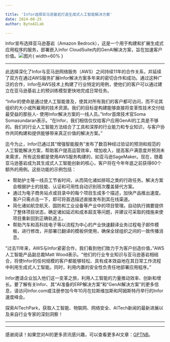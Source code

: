 ```yaml
---

title: 'Infor选择亚马逊基岩打造生成式人工智能解决方案'
date: 2024-08-25
author: ByteAILab

---
```


Infor宣布选择亚马逊基岩（Amazon Bedrock），这是一个用于构建和扩展生成式应用程序的服务，部署嵌入Infor CloudSuite内的GenAI解决方案，旨在加速客户价值。![图片](https://ai-techpark.com/wp-content/uploads/2024/08/Infor-S-960x540.jpg){ width=60% }

---
此选择深化了Infor与亚马逊网络服务（AWS）之间持续11年的合作关系，并延续了双方在通过AWS服务扩展Infor解决方案多年来的密切合作和成功。通过这种广泛的合作，Infor在AWS技术上构建了行业特定的用例，使他们的客户可以通过建立在亚马逊基岩上的预训练模型更快地完成日常任务。

“Infor的使命是通过使人工智能普及，使其对所有我们的客户都可访问，而不论其组织的大小或所雇用的技术资源。我们的目标是构建能够直接将变革性技术交付给最受益的那些人- 使用Infor解决方案的一线人员。”Infor首席技术官Soma Somasundaran表示。“在Infor，我们相信仅仅给客户应用GenAI的工具是不够的。我们的行业人工智能方法结合了工具和深厚的行业能力和专业知识，与客户协作共同构建和提供能够带来真正价值的解决方案。”

迄今为止，Infor已通过其“增强智能服务”发布了数百种经过验证的预测和规范的人工智能解决方案，帮助客户提高运营效率，增加收入，提高客户满意度并预测未来需求，所有这些都是使用AWS服务构建的，如亚马逊SageMaker。现在，随着亚马逊基岩成为其生成式人工智能创新的核心，客户将在今年年底之前获得60个额外的用例。这些功能的示例包括：

- 帮助护士等一线员工节省时间，从而简化诸如排班之类的行政任务。解决方案会根据护士的技能、认证和可用性自动识别班次覆盖替代方案。
- 通过为电子商务站点或目录中的每个项目生成多个描述，加快产品推出速度。客户只需点击一下，即可将首选描述直接发布到其在线渠道。
- 简化诸如航空航天、国防和工业设备等产业中的项目管理。自动执行摘要提供了整体项目状态，确定诸如延迟和成本超支等问题，并建议可采取的措施来使项目重新回到正确轨道上。
- 帮助汽车和高科技电子等以流程为中心的产业快速翻译业务过程电子邮件模板，进行修改，并部署已翻译的模板供使用，确保全球组织之间的一致传播消息。

“过去11年来，AWS与Infor紧密合作，我们看到他们致力于为客户创造价值，”AWS人工智能产品副总裁Matt Wood表示。“他们的行业专业知识与亚马逊基岩相结合，将使Infor的任何规模的客户都能够轻松、具有成本效益地在其日常工作流程中利用生成式人工智能。同时，利用内置的安全性负责任地部署应用程序。”

Infor邀请企业加入他们这一变革之旅，利用人工智能的力量推动效率、创新和增长。要了解有关Infor、其“AI准备的ERP解决方案”和“GenAI解决方案”的更多信息，请访问Infor.com或注册参加今年10月在拉斯维加斯和阿姆斯特丹举行的Infor速度峰会。

探索AITechPark，获取人工智能、物联网、网络安全、AITech新闻的最新进展以及来自行业专家的深刻洞察！

---
---
感谢阅读！如果您对AI的更多资讯感兴趣，可以查看更多AI文章：[GPTNB](https://gptnb.com)。